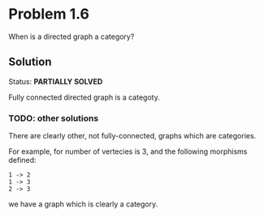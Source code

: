 # Problem 1.6

When is a directed graph a category?


## Solution

Status: **PARTIALLY SOLVED**

Fully connected directed graph is a categoty.

### TODO: other solutions

There are clearly other, not fully-connected, graphs which are categories.

For example, for number of vertecies is 3, and the following morphisms defined:

```
1 -> 2
1 -> 3
2 -> 3
```

we have a graph which is clearly a category.